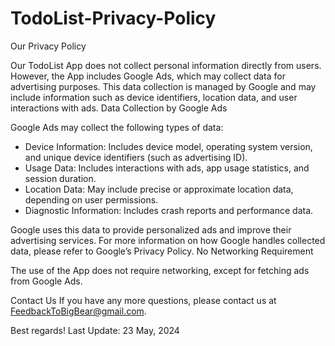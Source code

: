 # TodoList-Privacy-Policy

Our Privacy Policy

Our TodoList App does not collect personal information directly from users. However, the App includes Google Ads, which may collect data for advertising purposes. This data collection is managed by Google and may include information such as device identifiers, location data, and user interactions with ads.
Data Collection by Google Ads

Google Ads may collect the following types of data:

- Device Information: Includes device model, operating system version, and unique device identifiers (such as advertising ID).
- Usage Data: Includes interactions with ads, app usage statistics, and session duration.
- Location Data: May include precise or approximate location data, depending on user permissions.
- Diagnostic Information: Includes crash reports and performance data.

Google uses this data to provide personalized ads and improve their advertising services. For more information on how Google handles collected data, please refer to Google’s Privacy Policy.
No Networking Requirement

The use of the App does not require networking, except for fetching ads from Google Ads.

Contact Us
If you have any more questions, please contact us at FeedbackToBigBear@gmail.com.

Best regards!
Last Update: 23 May, 2024
